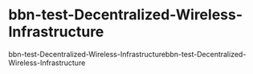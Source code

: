 # bbn-test-Decentralized-Wireless-Infrastructure
bbn-test-Decentralized-Wireless-Infrastructurebbn-test-Decentralized-Wireless-Infrastructure
